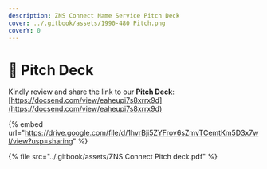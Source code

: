 ```yaml
---
description: ZNS Connect Name Service Pitch Deck
cover: ../.gitbook/assets/1990-480 Pitch.png
coverY: 0
---
```


# 📃 Pitch Deck

Kindly review and share the link to our **Pitch Deck**: [https://docsend.com/view/eaheupi7s8xrrx9d](https://docsend.com/view/eaheupi7s8xrrx9d)

{% embed url="https://drive.google.com/file/d/1hvrBji5ZYFrov6sZmvTCemtKm5D3x7wI/view?usp=sharing" %}



{% file src="../.gitbook/assets/ZNS Connect Pitch deck.pdf" %}
